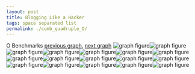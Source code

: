 ```yaml
---
layout: post
title: Blogging Like a Hacker
tags: space separated list
permalink: ./comb_quadruple_O/
---
```


O Benchmarks
[previous graph](./comb_quadruple_K/), [next graph](./comb_quadruple_PDFD/)
<img src="./images/quadruple/O/O-AVL_box.png" alt="graph figure"><img src="./images/quadruple/O/O-A_box.png" alt="graph figure"><img src="./images/quadruple/O/O-CYPHERD_box.png" alt="graph figure"><img src="./images/quadruple/O/O-EGG_box.png" alt="graph figure"><img src="./images/quadruple/O/O-FACE_box.png" alt="graph figure"><img src="./images/quadruple/O/O-FLOYD_box.png" alt="graph figure"><img src="./images/quadruple/O/O-F_box.png" alt="graph figure"><img src="./images/quadruple/O/O-H_box.png" alt="graph figure"><img src="./images/quadruple/O/O-JSOND_box.png" alt="graph figure"><img src="./images/quadruple/O/O-K_box.png" alt="graph figure"><img src="./images/quadruple/O/O-O_box.png" alt="graph figure"><img src="./images/quadruple/O/O-PDFD_box.png" alt="graph figure"><img src="./images/quadruple/O/O-RB_box.png" alt="graph figure"><img src="./images/quadruple/O/O-ROD_box.png" alt="graph figure"><img src="./images/quadruple/O/O-SMATRIX_box.png" alt="graph figure"><img src="./images/quadruple/O/O-SORTD_box.png" alt="graph figure"><img src="./images/quadruple/O/O-ZB_box.png" alt="graph figure">